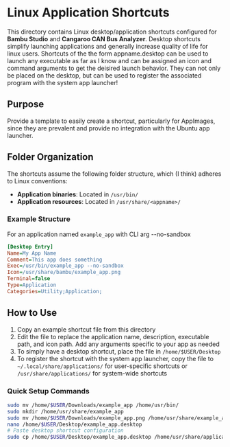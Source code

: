 # Linux Application Shortcuts

This directory contains Linux desktop/application shortcuts configured for **Bambu Studio** and **Cangaroo CAN Bus Analyzer**. Desktop shortcuts simplify launching applications and generally increase quality of life for linux users. Shortcuts of the the form appname.desktop can be used to launch any executable as far as I know and can be assigned an icon and command arguments to get the deisired launch behavior. They can not only be placed on the desktop, but can be used to register the associated program with the system app launcher!

## Purpose

Provide a template to easily create a shortcut, particularly for AppImages, since they are prevalent and provide no integration with the Ubuntu app launcher.

## Folder Organization

The shortcuts assume the following folder structure, which (I think) adheres to Linux conventions:

- **Application binaries**: Located in `/usr/bin/`
- **Application resources**: Located in `/usr/share/<appname>/`

### Example Structure

For an application named `example_app` with CLI arg --no-sandbox

```ini
[Desktop Entry]
Name=My App Name
Comment=This app does something
Exec=/usr/bin/example_app --no-sandbox
Icon=/usr/share/bambu/example_app.png 
Terminal=false
Type=Application
Categories=Utility;Application;
```

## How to Use

1. Copy an example shortcut file from this directory
2. Edit the file to replace the application name, description, executable path, and icon path. Add any arguments specific to your app as needed
3. To simply have a desktop shortcut, place the file in `/home/$USER/Desktop`
4. To register the shortcut with the system app launcher, copy the file to `~/.local/share/applications/` for user-specific shortcuts or `/usr/share/applications/` for system-wide shortcuts


### Quick Setup Commands

```bash
sudo mv /home/$USER/Downloads/example_app /home/usr/bin/
sudo mkdir /home/usr/share/example_app
sudo mv /home/$USER/Downloads/example_app.png /home/usr/share/example_app/
nano /home/$USER/Desktop/example_app.desktop
# Paste desktop shortcut configuration
sudo cp /home/$USER/Desktop/example_app.desktop /home/usr/share/applications/
```
